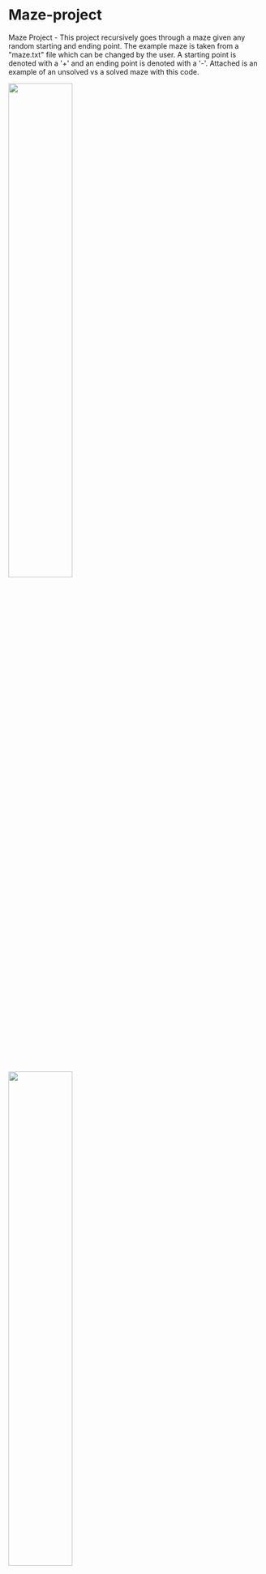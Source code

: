 # Maze-project
Maze Project - This project recursively goes through a maze given any random starting and ending point. The example maze is taken from a "maze.txt" file which can be changed by the user.  A starting point is denoted with a '+' and an ending point is denoted with a '-'. Attached is an example of an unsolved vs a solved maze with this code. 


<img src= "https://github.com/jshah0428/Maze-project/assets/108204938/16d234f6-1499-436e-945e-e98d34f2eab7" width=50% height=50%>

<img src = "https://github.com/jshah0428/Maze-project/assets/108204938/2e65a116-b876-41a4-afd4-831fe8cc91c0" width=50% height=50%>

